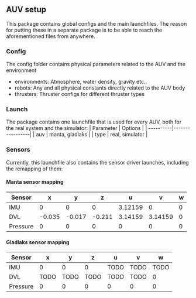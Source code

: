 ## AUV setup

This package contains global configs and the main launchfiles. The reason for putting these in a separate package is to be able to reach the aforementioned files from anywhere.

### Config
The config folder contains physical parameters related to the AUV and the environment

* environments: Atmosphere, water density, gravity etc..
* robots: Any and all physical constants directly related to the AUV body
* thrusters: Thruster configs for different thruster types

### Launch
The package contains one launchfile that is used for every AUV, both for the real system and the simulator:
| Parameter | Options         |
| ----------|-----------------|
| auv       | manta, gladlaks | 
| type      | real, simulator |

### Sensors
Currently, this launchfile also contains the sensor driver launches, including the remapping of them:

#### Manta sensor mapping
| Sensor   | x     | y      | z      | u       | v       | w |
| ---------|-------|--------|--------|---------|---------|---|
| IMU      | 0     | 0      | 0      | 3.12159 | 0       | 0 |
| DVL      |-0.035 |-0.017  |-0.211  | 3.14159 | 3.14159 | 0 |
| Pressure | 0     | 0      | 0      | 0       | 0       | 0 |

#### Gladlaks sensor mapping
| Sensor   | x     | y      | z      | u       | v       | w    |
| ---------|-------|--------|--------|---------|---------|------|
| IMU      | 0     | 0      | 0      | TODO    | TODO    | TODO |
| DVL      |TODO   |TODO    |TODO    | TODO    | TODO    | 0    |
| Pressure | 0     | 0      | 0      | 0       | 0       | 0    |